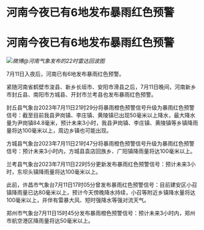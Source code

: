 # 河南今夜已有6地发布暴雨红色预警

# 河南今夜已有6地发布暴雨红色预警

![](https://inews.gtimg.com/newsapp_bt/0/15813409951/1000)_微博@河南气象发布的22时雷达回波图_

7月11日入夜后，河南已有6地发布暴雨红色预警。

紧随河南省鹤壁市浚县、新乡长垣市、安阳市滑县之后，7月11日晚间，河南新乡市封丘县、南阳市方城县、开封市兰考县也发布暴雨红色预警。

封丘县气象台2023年7月11日21时29分将暴雨橙色预警信号升级为暴雨红色预警信号：截至目前我县尹岗镇、李庄镇、黄陵镇已出现50毫米以上降水，最大降水量为尹岗镇84.8毫米，预计未来3小时，我县尹岗镇、李庄镇、黄陵镇等乡镇降雨量将达100毫米以上，周边乡镇也可能出现。

方城县气象台2023年7月11日21时47分将暴雨橙色预警信号升级为暴雨红色预警信号：预计未来3小时内，方城县袁店回族乡、广阳镇降雨量将达100毫米以上。

兰考县气象台2023年7月11日22时5分更新发布暴雨红色预警信号：预计未来3小时，东坝头镇降雨量将达100毫米以上。

此前，许昌市气象台7月11日17时05分曾发布暴雨红色预警信号：目前建安区小召镇降雨量已达80毫米以上，预计今天傍晚降水持续，小召等附近乡镇降水量将达100毫米以上，并伴有雷暴大风、短时强降水等强对流天气。

郑州市气象台7月11日15时45分发布暴雨橙色预警信号：预计未来3小时内，郑州市航空港区降雨量将达50毫米以上。

